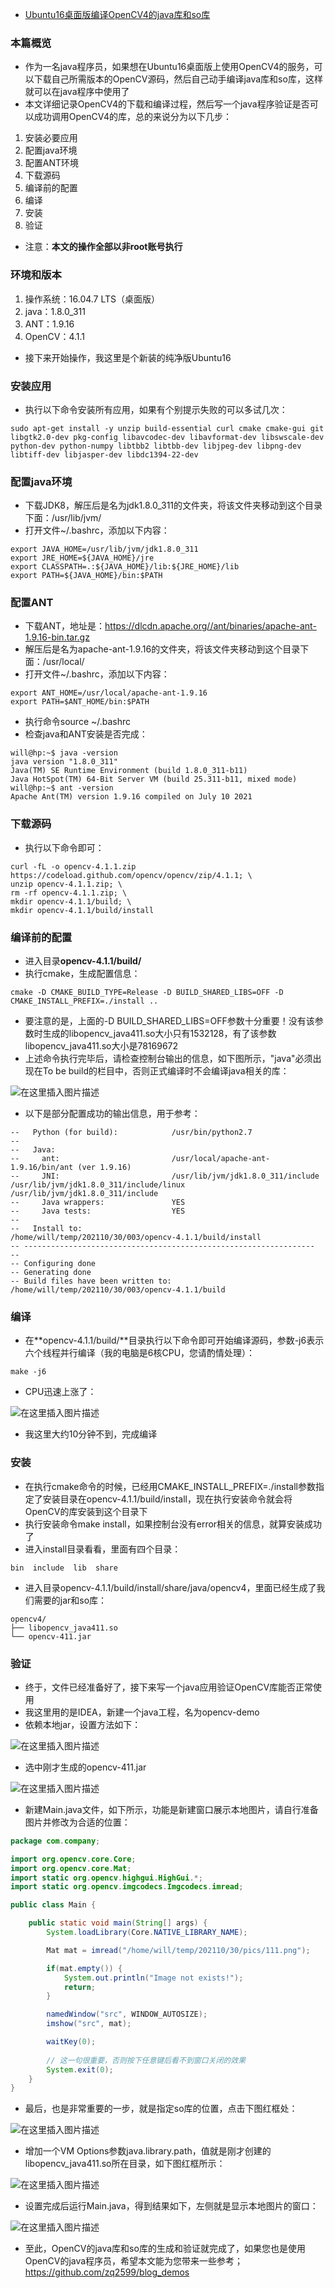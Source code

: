 - [Ubuntu16桌面版编译OpenCV4的java库和so库](https://www.cnblogs.com/bolingcavalry/p/15816304.html)

### 本篇概览

- 作为一名java程序员，如果想在Ubuntu16桌面版上使用OpenCV4的服务，可以下载自己所需版本的OpenCV源码，然后自己动手编译java库和so库，这样就可以在java程序中使用了
- 本文详细记录OpenCV4的下载和编译过程，然后写一个java程序验证是否可以成功调用OpenCV4的库，总的来说分为以下几步：

1. 安装必要应用
2. 配置java环境
3. 配置ANT环境
4. 下载源码
5. 编译前的配置
6. 编译
7. 安装
8. 验证

- 注意：**本文的操作全部以非root账号执行**

### 环境和版本

1. 操作系统：16.04.7 LTS（桌面版）
2. java：1.8.0_311
3. ANT：1.9.16
4. OpenCV：4.1.1

- 接下来开始操作，我这里是个新装的纯净版Ubuntu16

### 安装应用

- 执行以下命令安装所有应用，如果有个别提示失败的可以多试几次：

```shell
sudo apt-get install -y unzip build-essential curl cmake cmake-gui git libgtk2.0-dev pkg-config libavcodec-dev libavformat-dev libswscale-dev python-dev python-numpy libtbb2 libtbb-dev libjpeg-dev libpng-dev libtiff-dev libjasper-dev libdc1394-22-dev
```

### 配置java环境

- 下载JDK8，解压后是名为jdk1.8.0_311的文件夹，将该文件夹移动到这个目录下面：/usr/lib/jvm/
- 打开文件~/.bashrc，添加以下内容：

```shell
export JAVA_HOME=/usr/lib/jvm/jdk1.8.0_311
export JRE_HOME=${JAVA_HOME}/jre
export CLASSPATH=.:${JAVA_HOME}/lib:${JRE_HOME}/lib
export PATH=${JAVA_HOME}/bin:$PATH
```

### 配置ANT

- 下载ANT，地址是：https://dlcdn.apache.org//ant/binaries/apache-ant-1.9.16-bin.tar.gz
- 解压后是名为apache-ant-1.9.16的文件夹，将该文件夹移动到这个目录下面：/usr/local/
- 打开文件~/.bashrc，添加以下内容：

```shell
export ANT_HOME=/usr/local/apache-ant-1.9.16
export PATH=$ANT_HOME/bin:$PATH
```

- 执行命令source ~/.bashrc
- 检查java和ANT安装是否完成：

```shell
will@hp:~$ java -version
java version "1.8.0_311"
Java(TM) SE Runtime Environment (build 1.8.0_311-b11)
Java HotSpot(TM) 64-Bit Server VM (build 25.311-b11, mixed mode)
will@hp:~$ ant -version
Apache Ant(TM) version 1.9.16 compiled on July 10 2021
```

### 下载源码

- 执行以下命令即可：

```shell
curl -fL -o opencv-4.1.1.zip https://codeload.github.com/opencv/opencv/zip/4.1.1; \
unzip opencv-4.1.1.zip; \
rm -rf opencv-4.1.1.zip; \
mkdir opencv-4.1.1/build; \
mkdir opencv-4.1.1/build/install
```

### 编译前的配置

- 进入目录**opencv-4.1.1/build/**
- 执行cmake，生成配置信息：

```shell
cmake -D CMAKE_BUILD_TYPE=Release -D BUILD_SHARED_LIBS=OFF -D CMAKE_INSTALL_PREFIX=./install ..
```

- 要注意的是，上面的-D BUILD_SHARED_LIBS=OFF参数十分重要！没有该参数时生成的libopencv_java411.so大小只有1532128，有了该参数libopencv_java411.so大小是78169672
- 上述命令执行完毕后，请检查控制台输出的信息，如下图所示，"java"必须出现在To be build的栏目中，否则正式编译时不会编译java相关的库：

![在这里插入图片描述](https://img2020.cnblogs.com/other/485422/202201/485422-20220118085719343-1659437072.png)

- 以下是部分配置成功的输出信息，用于参考：

```shell
--   Python (for build):            /usr/bin/python2.7
-- 
--   Java:                          
--     ant:                         /usr/local/apache-ant-1.9.16/bin/ant (ver 1.9.16)
--     JNI:                         /usr/lib/jvm/jdk1.8.0_311/include /usr/lib/jvm/jdk1.8.0_311/include/linux /usr/lib/jvm/jdk1.8.0_311/include
--     Java wrappers:               YES
--     Java tests:                  YES
-- 
--   Install to:                    /home/will/temp/202110/30/003/opencv-4.1.1/build/install
-- -----------------------------------------------------------------
-- 
-- Configuring done
-- Generating done
-- Build files have been written to: /home/will/temp/202110/30/003/opencv-4.1.1/build
```

### 编译

- 在**opencv-4.1.1/build/**目录执行以下命令即可开始编译源码，参数-j6表示六个线程并行编译（我的电脑是6核CPU，您请酌情处理）：

```shell
make -j6
```

- CPU迅速上涨了：

![在这里插入图片描述](https://img2020.cnblogs.com/other/485422/202201/485422-20220118085721424-524216857.png)

- 我这里大约10分钟不到，完成编译

### 安装

- 在执行cmake命令的时候，已经用CMAKE_INSTALL_PREFIX=./install参数指定了安装目录在opencv-4.1.1/build/install，现在执行安装命令就会将OpenCV的库安装到这个目录下
- 执行安装命令make install，如果控制台没有error相关的信息，就算安装成功了
- 进入install目录看看，里面有四个目录：

```shell
bin  include  lib  share
```

- 进入目录opencv-4.1.1/build/install/share/java/opencv4，里面已经生成了我们需要的jar和so库：

```shell
opencv4/
├── libopencv_java411.so
└── opencv-411.jar
```

### 验证

- 终于，文件已经准备好了，接下来写一个java应用验证OpenCV库能否正常使用
- 我这里用的是IDEA，新建一个java工程，名为opencv-demo
- 依赖本地jar，设置方法如下：

![在这里插入图片描述](https://img2020.cnblogs.com/other/485422/202201/485422-20220118085721713-107638614.png)

- 选中刚才生成的opencv-411.jar

![在这里插入图片描述](https://img2020.cnblogs.com/other/485422/202201/485422-20220118085722007-1007424619.png)

- 新建Main.java文件，如下所示，功能是新建窗口展示本地图片，请自行准备图片并修改为合适的位置：

```java
package com.company;

import org.opencv.core.Core;
import org.opencv.core.Mat;
import static org.opencv.highgui.HighGui.*;
import static org.opencv.imgcodecs.Imgcodecs.imread;

public class Main {

    public static void main(String[] args) {
        System.loadLibrary(Core.NATIVE_LIBRARY_NAME);

        Mat mat = imread("/home/will/temp/202110/30/pics/111.png");

        if(mat.empty()) {
            System.out.println("Image not exists!");
            return;
        }

        namedWindow("src", WINDOW_AUTOSIZE);
        imshow("src", mat);

        waitKey(0);
        
        // 这一句很重要，否则按下任意键后看不到窗口关闭的效果
        System.exit(0);
    }
}
```

- 最后，也是非常重要的一步，就是指定so库的位置，点击下图红框处：

![在这里插入图片描述](https://img2020.cnblogs.com/other/485422/202201/485422-20220118085722418-1223144406.png)

- 增加一个VM Options参数java.library.path，值就是刚才创建的libopencv_java411.so所在目录，如下图红框所示：

![在这里插入图片描述](https://img2020.cnblogs.com/other/485422/202201/485422-20220118085722763-1959440901.png)

- 设置完成后运行Main.java，得到结果如下，左侧就是显示本地图片的窗口：

![在这里插入图片描述](https://img2020.cnblogs.com/other/485422/202201/485422-20220118085723752-395441856.png)

- 至此，OpenCV的java库和so库的生成和验证就完成了，如果您也是使用OpenCV的java程序员，希望本文能为您带来一些参考；
   https://github.com/zq2599/blog_demos
